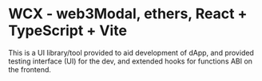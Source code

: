 # WCX - web3Modal, ethers, React + TypeScript + Vite

This is a UI library/tool provided to aid development of dApp, and provided testing interface (UI) for the dev, and extended hooks for functions ABI on the frontend.

